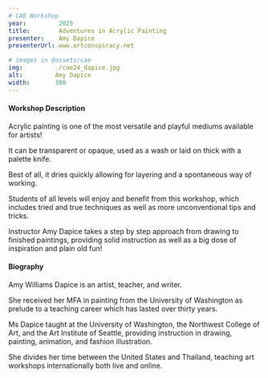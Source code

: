 ```yaml
---
# CAE Workshop
year:         2025
title:        Adventures in Acrylic Painting
presenter:    Amy Dapice
presenterUrl: www.artconspiracy.net

# images in @assets/cae
img:         ./cae24_dapice.jpg
alt:         Amy Dapice
width:       300
---
```


#### Workshop Description

Acrylic painting is one of the most versatile and playful mediums available for artists! 

It can be transparent or opaque, used as a wash or laid on thick with a palette knife. 

Best of all, it dries quickly allowing for layering and a spontaneous way of working. 

Students of all levels will enjoy and benefit from this workshop, which includes 
tried and true techniques as well as more unconventional tips and tricks. 

Instructor Amy Dapice takes a step by step approach from drawing to finished paintings, 
providing solid instruction as well as a big dose of inspiration and plain old fun! 

#### Biography

Amy Williams Dapice is an artist, teacher, and writer. 

She received her MFA in painting from the University of Washington as 
prelude to a teaching career which has lasted over thirty years. 

Ms Dapice taught at the University of Washington, the Northwest College of Art, 
and the Art Institute of Seattle, providing instruction in drawing, painting, 
animation, and fashion illustration. 

She divides her time between the United States and Thailand, 
teaching art workshops internationally both live and online. 
